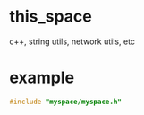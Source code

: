 # this_space
c++, string utils,  network utils, etc
# example
```c++
#include "myspace/myspace.h"
```

